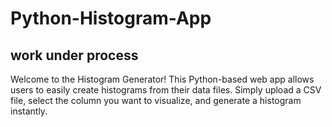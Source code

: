 # Python-Histogram-App
## work under process

Welcome to the Histogram Generator! This Python-based web app allows users to easily create histograms from their data files. Simply upload a CSV file, select the column you want to visualize, and generate a histogram instantly.
